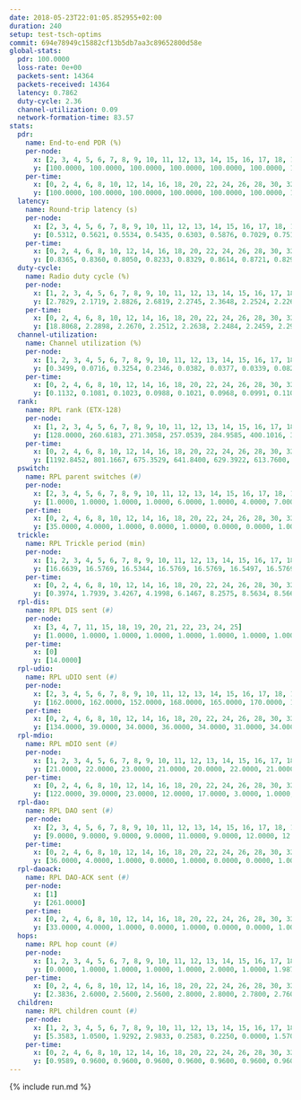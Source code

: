 ```yaml
---
date: 2018-05-23T22:01:05.852955+02:00
duration: 240
setup: test-tsch-optims
commit: 694e78949c15882cf13b5db7aa3c89652800d58e
global-stats:
  pdr: 100.0000
  loss-rate: 0e+00
  packets-sent: 14364
  packets-received: 14364
  latency: 0.7862
  duty-cycle: 2.36
  channel-utilization: 0.09
  network-formation-time: 83.57
stats:
  pdr:
    name: End-to-end PDR (%)
    per-node:
      x: [2, 3, 4, 5, 6, 7, 8, 9, 10, 11, 12, 13, 14, 15, 16, 17, 18, 19, 20, 21, 22, 23, 24, 25]
      y: [100.0000, 100.0000, 100.0000, 100.0000, 100.0000, 100.0000, 100.0000, 100.0000, 100.0000, 100.0000, 100.0000, 100.0000, 100.0000, 100.0000, 100.0000, 100.0000, 100.0000, 100.0000, 100.0000, 100.0000, 100.0000, 100.0000, 100.0000, 100.0000]
    per-time:
      x: [0, 2, 4, 6, 8, 10, 12, 14, 16, 18, 20, 22, 24, 26, 28, 30, 32, 34, 36, 38, 40, 42, 44, 46, 48, 50, 52, 54, 56, 58, 60, 62, 64, 66, 68, 70, 72, 74, 76, 78, 80, 82, 84, 86, 88, 90, 92, 94, 96, 98, 100, 102, 104, 106, 108, 110, 112, 114, 116, 118, 120, 122, 124, 126, 128, 130, 132, 134, 136, 138, 140, 142, 144, 146, 148, 150, 152, 154, 156, 158, 160, 162, 164, 166, 168, 170, 172, 174, 176, 178, 180, 182, 184, 186, 188, 190, 192, 194, 196, 198, 200, 202, 204, 206, 208, 210, 212, 214, 216, 218, 220, 222, 224, 226, 228, 230, 232, 234, 236, 238, 240]
      y: [100.0000, 100.0000, 100.0000, 100.0000, 100.0000, 100.0000, 100.0000, 100.0000, 100.0000, 100.0000, 100.0000, 100.0000, 100.0000, 100.0000, 100.0000, 100.0000, 100.0000, 100.0000, 100.0000, 100.0000, 100.0000, 100.0000, 100.0000, 100.0000, 100.0000, 100.0000, 100.0000, 100.0000, 100.0000, 100.0000, 100.0000, 100.0000, 100.0000, 100.0000, 100.0000, 100.0000, 100.0000, 100.0000, 100.0000, 100.0000, 100.0000, 100.0000, 100.0000, 100.0000, 100.0000, 100.0000, 100.0000, 100.0000, 100.0000, 100.0000, 100.0000, 100.0000, 100.0000, 100.0000, 100.0000, 100.0000, 100.0000, 100.0000, 100.0000, 100.0000, 100.0000, 100.0000, 100.0000, 100.0000, 100.0000, 100.0000, 100.0000, 100.0000, 100.0000, 100.0000, 100.0000, 100.0000, 100.0000, 100.0000, 100.0000, 100.0000, 100.0000, 100.0000, 100.0000, 100.0000, 100.0000, 100.0000, 100.0000, 100.0000, 100.0000, 100.0000, 100.0000, 100.0000, 100.0000, 100.0000, 100.0000, 100.0000, 100.0000, 100.0000, 100.0000, 100.0000, 100.0000, 100.0000, 100.0000, 100.0000, 100.0000, 100.0000, 100.0000, 100.0000, 100.0000, 100.0000, 100.0000, 100.0000, 100.0000, 100.0000, 100.0000, 100.0000, 100.0000, 100.0000, 100.0000, 100.0000, 100.0000, 100.0000, 100.0000, 100.0000, null]
  latency:
    name: Round-trip latency (s)
    per-node:
      x: [2, 3, 4, 5, 6, 7, 8, 9, 10, 11, 12, 13, 14, 15, 16, 17, 18, 19, 20, 21, 22, 23, 24, 25]
      y: [0.5312, 0.5621, 0.5534, 0.5435, 0.6303, 0.5876, 0.7029, 0.7517, 0.6188, 0.7889, 0.7173, 0.7118, 0.8521, 0.7358, 0.8902, 0.7985, 0.8816, 0.9031, 1.0000, 0.9108, 1.0284, 1.0406, 1.0529, 1.0674]
    per-time:
      x: [0, 2, 4, 6, 8, 10, 12, 14, 16, 18, 20, 22, 24, 26, 28, 30, 32, 34, 36, 38, 40, 42, 44, 46, 48, 50, 52, 54, 56, 58, 60, 62, 64, 66, 68, 70, 72, 74, 76, 78, 80, 82, 84, 86, 88, 90, 92, 94, 96, 98, 100, 102, 104, 106, 108, 110, 112, 114, 116, 118, 120, 122, 124, 126, 128, 130, 132, 134, 136, 138, 140, 142, 144, 146, 148, 150, 152, 154, 156, 158, 160, 162, 164, 166, 168, 170, 172, 174, 176, 178, 180, 182, 184, 186, 188, 190, 192, 194, 196, 198, 200, 202, 204, 206, 208, 210, 212, 214, 216, 218, 220, 222, 224, 226, 228, 230, 232, 234, 236, 238, 240]
      y: [0.8365, 0.8360, 0.8050, 0.8233, 0.8329, 0.8614, 0.8721, 0.8296, 0.8069, 0.8051, 0.8588, 0.8543, 0.8221, 0.8465, 0.8332, 0.8302, 0.8202, 0.8908, 0.8591, 0.8380, 0.8672, 0.7918, 0.8173, 0.7759, 0.7800, 0.7671, 0.7686, 0.7467, 0.7890, 0.7754, 0.7583, 0.7692, 0.7657, 0.7695, 0.7539, 0.7932, 0.7686, 0.7483, 0.7905, 0.7445, 0.7913, 0.7663, 0.7565, 0.7510, 0.7772, 0.7372, 0.7708, 0.7821, 0.7573, 0.7642, 0.7877, 0.7760, 0.7534, 0.8108, 0.8045, 0.7777, 0.8182, 0.8333, 0.8165, 0.8084, 0.8368, 0.8175, 0.7810, 0.7983, 0.7692, 0.7654, 0.7710, 0.7863, 0.7779, 0.7645, 0.7973, 0.7914, 0.7815, 0.7548, 0.7856, 0.7884, 0.7750, 0.7638, 0.7993, 0.7954, 0.7659, 0.8080, 0.7818, 0.7879, 0.7392, 0.7906, 0.7997, 0.7828, 0.7932, 0.7816, 0.7413, 0.7528, 0.7704, 0.7985, 0.7769, 0.7813, 0.7440, 0.7627, 0.7706, 0.7604, 0.7305, 0.7817, 0.7457, 0.7738, 0.7687, 0.7722, 0.7724, 0.7742, 0.7534, 0.7548, 0.7672, 0.7479, 0.7576, 0.7487, 0.7742, 0.7506, 0.7514, 0.7721, 0.7569, 0.7478, null]
  duty-cycle:
    name: Radio duty cycle (%)
    per-node:
      x: [1, 2, 3, 4, 5, 6, 7, 8, 9, 10, 11, 12, 13, 14, 15, 16, 17, 18, 19, 20, 21, 22, 23, 24, 25]
      y: [2.7829, 2.1719, 2.8826, 2.6819, 2.2745, 2.3648, 2.2524, 2.2265, 2.1589, 2.2371, 2.3054, 2.2729, 2.3889, 2.2827, 2.6119, 2.2257, 2.3576, 2.4527, 2.3131, 2.2623, 2.2940, 2.2531, 2.2888, 2.4984, 2.2819]
    per-time:
      x: [0, 2, 4, 6, 8, 10, 12, 14, 16, 18, 20, 22, 24, 26, 28, 30, 32, 34, 36, 38, 40, 42, 44, 46, 48, 50, 52, 54, 56, 58, 60, 62, 64, 66, 68, 70, 72, 74, 76, 78, 80, 82, 84, 86, 88, 90, 92, 94, 96, 98, 100, 102, 104, 106, 108, 110, 112, 114, 116, 118, 120, 122, 124, 126, 128, 130, 132, 134, 136, 138, 140, 142, 144, 146, 148, 150, 152, 154, 156, 158, 160, 162, 164, 166, 168, 170, 172, 174, 176, 178, 180, 182, 184, 186, 188, 190, 192, 194, 196, 198, 200, 202, 204, 206, 208, 210, 212, 214, 216, 218, 220, 222, 224, 226, 228, 230, 232, 234, 236, 238]
      y: [18.8068, 2.2898, 2.2670, 2.2512, 2.2638, 2.2484, 2.2459, 2.2938, 2.2507, 2.2145, 2.2544, 2.2314, 2.2687, 2.2304, 2.2999, 2.2498, 2.2488, 2.2415, 2.2871, 2.2614, 2.2318, 2.2497, 2.2192, 2.2351, 2.2071, 2.2073, 2.2113, 2.1845, 2.2230, 2.2308, 2.2088, 2.2128, 2.1978, 2.2087, 2.2079, 2.2045, 2.2204, 2.1956, 2.1858, 2.2188, 2.2013, 2.2206, 2.2116, 2.2105, 2.2036, 2.2046, 2.1961, 2.2174, 2.2292, 2.2145, 2.2168, 2.2244, 2.2259, 2.2284, 2.2393, 2.2373, 2.2258, 2.2639, 2.2691, 2.2465, 2.2474, 2.2788, 2.2520, 2.2397, 2.2132, 2.2102, 2.2063, 2.2242, 2.2111, 2.2110, 2.2012, 2.2269, 2.2379, 2.2160, 2.2149, 2.2209, 2.2521, 2.2045, 2.2297, 2.2365, 2.2273, 2.2256, 2.2395, 2.2308, 2.2238, 2.2150, 2.2348, 2.2374, 2.2317, 2.2200, 2.2340, 2.1927, 2.2047, 2.2206, 2.2282, 2.2390, 2.2175, 2.2012, 2.2027, 2.2038, 2.2182, 2.2112, 2.2269, 2.2165, 2.2195, 2.2111, 2.2374, 2.2274, 2.2095, 2.2175, 2.2219, 2.2010, 2.2117, 2.2133, 2.2214, 2.2287, 2.2064, 2.2259, 2.2292, 2.2187]
  channel-utilization:
    name: Channel utilization (%)
    per-node:
      x: [1, 2, 3, 4, 5, 6, 7, 8, 9, 10, 11, 12, 13, 14, 15, 16, 17, 18, 19, 20, 21, 22, 23, 24, 25]
      y: [0.3499, 0.0716, 0.3254, 0.2346, 0.0382, 0.0377, 0.0339, 0.0827, 0.0340, 0.0506, 0.0308, 0.1030, 0.0985, 0.0323, 0.2550, 0.0367, 0.0754, 0.1352, 0.0729, 0.0399, 0.0386, 0.0367, 0.0365, 0.0319, 0.0348]
    per-time:
      x: [0, 2, 4, 6, 8, 10, 12, 14, 16, 18, 20, 22, 24, 26, 28, 30, 32, 34, 36, 38, 40, 42, 44, 46, 48, 50, 52, 54, 56, 58, 60, 62, 64, 66, 68, 70, 72, 74, 76, 78, 80, 82, 84, 86, 88, 90, 92, 94, 96, 98, 100, 102, 104, 106, 108, 110, 112, 114, 116, 118, 120, 122, 124, 126, 128, 130, 132, 134, 136, 138, 140, 142, 144, 146, 148, 150, 152, 154, 156, 158, 160, 162, 164, 166, 168, 170, 172, 174, 176, 178, 180, 182, 184, 186, 188, 190, 192, 194, 196, 198, 200, 202, 204, 206, 208, 210, 212, 214, 216, 218, 220, 222, 224, 226, 228, 230, 232, 234, 236, 238]
      y: [0.1132, 0.1081, 0.1023, 0.0988, 0.1021, 0.0968, 0.0991, 0.1107, 0.0976, 0.0884, 0.0987, 0.0952, 0.1059, 0.0913, 0.1138, 0.0984, 0.0980, 0.0970, 0.1099, 0.1031, 0.0949, 0.0983, 0.0908, 0.0946, 0.0861, 0.0886, 0.0866, 0.0804, 0.0916, 0.0944, 0.0873, 0.0868, 0.0843, 0.0883, 0.0857, 0.0862, 0.0927, 0.0846, 0.0798, 0.0898, 0.0859, 0.0906, 0.0911, 0.0858, 0.0867, 0.0865, 0.0853, 0.0908, 0.0949, 0.0871, 0.0885, 0.0878, 0.0901, 0.0930, 0.0949, 0.0954, 0.0909, 0.1025, 0.1066, 0.0972, 0.0969, 0.1078, 0.1022, 0.0968, 0.0900, 0.0886, 0.0863, 0.0904, 0.0891, 0.0889, 0.0849, 0.0940, 0.0963, 0.0901, 0.0891, 0.0905, 0.1004, 0.0850, 0.0920, 0.0954, 0.0932, 0.0926, 0.0978, 0.0938, 0.0903, 0.0886, 0.0960, 0.0954, 0.0934, 0.0919, 0.0967, 0.0836, 0.0853, 0.0913, 0.0931, 0.0962, 0.0912, 0.0862, 0.0861, 0.0863, 0.0913, 0.0875, 0.0920, 0.0882, 0.0904, 0.0886, 0.0967, 0.0938, 0.0871, 0.0907, 0.0917, 0.0846, 0.0867, 0.0885, 0.0907, 0.0937, 0.0863, 0.0934, 0.0921, 0.0903]
  rank:
    name: RPL rank (ETX-128)
    per-node:
      x: [1, 2, 3, 4, 5, 6, 7, 8, 9, 10, 11, 12, 13, 14, 15, 16, 17, 18, 19, 20, 21, 22, 23, 24, 25]
      y: [128.0000, 260.6183, 271.3058, 257.0539, 284.9585, 400.1016, 370.1162, 410.6531, 528.0202, 399.1157, 544.9595, 414.1037, 424.9132, 549.1721, 473.7910, 603.3008, 575.6748, 627.6041, 623.1992, 745.4332, 716.0282, 799.7852, 822.6478, 814.7377, 828.9796]
    per-time:
      x: [0, 2, 4, 6, 8, 10, 12, 14, 16, 18, 20, 22, 24, 26, 28, 30, 32, 34, 36, 38, 40, 42, 44, 46, 48, 50, 52, 54, 56, 58, 60, 62, 64, 66, 68, 70, 72, 74, 76, 78, 80, 82, 84, 86, 88, 90, 92, 94, 96, 98, 100, 102, 104, 106, 108, 110, 112, 114, 116, 118, 120, 122, 124, 126, 128, 130, 132, 134, 136, 138, 140, 142, 144, 146, 148, 150, 152, 154, 156, 158, 160, 162, 164, 166, 168, 170, 172, 174, 176, 178, 180, 182, 184, 186, 188, 190, 192, 194, 196, 198, 200, 202, 204, 206, 208, 210, 212, 214, 216, 218, 220, 222, 224, 226, 228, 230, 232, 234, 236, 238, 240]
      y: [1192.8452, 801.1667, 675.3529, 641.8400, 629.3922, 613.7600, 633.1800, 612.9216, 573.0200, 550.5490, 544.3400, 549.3333, 533.3800, 525.9020, 527.8600, 528.7600, 518.9800, 521.6600, 522.4902, 520.9000, 513.3800, 517.5800, 509.4808, 512.2400, 495.8200, 499.9200, 500.5000, 497.4600, 498.5686, 496.8462, 492.0000, 492.6200, 491.3400, 486.2600, 495.0200, 495.4000, 502.5490, 505.6800, 502.5600, 491.5882, 494.8627, 486.3137, 488.3400, 503.0200, 507.4400, 505.6600, 512.6400, 518.5769, 527.2963, 523.9412, 517.1400, 513.9216, 502.9216, 489.1373, 475.7500, 472.3137, 489.6863, 506.0588, 519.4400, 515.2157, 515.3400, 524.0962, 517.2642, 496.1698, 490.5400, 488.1200, 489.3600, 510.9216, 528.5800, 520.7400, 518.2800, 520.5000, 519.8333, 500.5200, 500.3600, 500.9400, 507.5200, 509.2000, 510.8600, 506.7600, 503.1400, 506.5094, 499.4800, 503.5800, 497.2800, 484.4600, 496.7843, 498.6000, 495.1346, 473.6604, 473.4231, 462.4314, 461.6400, 462.8800, 468.6600, 477.4423, 466.5600, 464.7600, 463.0000, 468.7600, 467.6538, 468.1509, 470.3400, 470.2200, 476.8200, 476.5400, 482.2745, 476.4400, 476.8200, 471.4906, 478.0800, 475.0000, 470.3600, 470.7400, 469.7400, 482.2941, 474.7400, 472.4706, 476.7400, 476.9608, 469.6000]
  pswitch:
    name: RPL parent switches (#)
    per-node:
      x: [2, 3, 4, 5, 6, 7, 8, 9, 10, 11, 12, 13, 14, 15, 16, 17, 18, 19, 20, 21, 22, 23, 24, 25]
      y: [1.0000, 1.0000, 1.0000, 1.0000, 6.0000, 1.0000, 4.0000, 7.0000, 2.0000, 7.0000, 1.0000, 2.0000, 4.0000, 3.0000, 6.0000, 6.0000, 4.0000, 6.0000, 6.0000, 8.0000, 16.0000, 7.0000, 5.0000, 5.0000]
    per-time:
      x: [0, 2, 4, 6, 8, 10, 12, 14, 16, 18, 20, 22, 24, 26, 28, 30, 32, 34, 36, 38, 40, 42, 44, 46, 48, 50, 52, 54, 56, 58, 60, 62, 64, 66, 68, 70, 72, 74, 76, 78, 80, 82, 84, 86, 88, 90, 92, 94, 96, 98, 100, 102, 104, 106, 108, 110, 112, 114, 116, 118, 120, 122, 124, 126, 128, 130, 132, 134, 136, 138, 140, 142, 144, 146, 148, 150, 152, 154, 156, 158, 160, 162, 164, 166, 168, 170, 172, 174, 176, 178, 180, 182, 184, 186, 188, 190, 192, 194, 196, 198, 200, 202, 204, 206, 208, 210, 212, 214, 216, 218, 220, 222, 224, 226, 228, 230, 232, 234, 236, 238]
      y: [35.0000, 4.0000, 1.0000, 0.0000, 1.0000, 0.0000, 0.0000, 1.0000, 0.0000, 1.0000, 0.0000, 1.0000, 0.0000, 1.0000, 0.0000, 0.0000, 0.0000, 0.0000, 1.0000, 0.0000, 0.0000, 0.0000, 2.0000, 0.0000, 0.0000, 0.0000, 0.0000, 0.0000, 1.0000, 2.0000, 0.0000, 0.0000, 0.0000, 0.0000, 0.0000, 0.0000, 1.0000, 0.0000, 0.0000, 1.0000, 1.0000, 1.0000, 0.0000, 0.0000, 0.0000, 0.0000, 0.0000, 2.0000, 4.0000, 1.0000, 0.0000, 1.0000, 1.0000, 1.0000, 2.0000, 1.0000, 1.0000, 1.0000, 0.0000, 1.0000, 0.0000, 2.0000, 3.0000, 3.0000, 0.0000, 0.0000, 0.0000, 1.0000, 0.0000, 0.0000, 0.0000, 0.0000, 4.0000, 0.0000, 0.0000, 0.0000, 0.0000, 0.0000, 0.0000, 0.0000, 0.0000, 3.0000, 0.0000, 0.0000, 0.0000, 0.0000, 1.0000, 0.0000, 2.0000, 3.0000, 2.0000, 1.0000, 0.0000, 0.0000, 0.0000, 2.0000, 0.0000, 0.0000, 0.0000, 0.0000, 2.0000, 3.0000, 0.0000, 0.0000, 0.0000, 0.0000, 1.0000, 0.0000, 0.0000, 3.0000, 0.0000, 0.0000, 0.0000, 0.0000, 0.0000, 1.0000, 0.0000, 1.0000, 0.0000, 1.0000]
  trickle:
    name: RPL Trickle period (min)
    per-node:
      x: [1, 2, 3, 4, 5, 6, 7, 8, 9, 10, 11, 12, 13, 14, 15, 16, 17, 18, 19, 20, 21, 22, 23, 24, 25]
      y: [16.6639, 16.5769, 16.5344, 16.5769, 16.5769, 16.5497, 16.5769, 16.2065, 16.2599, 16.5434, 16.5484, 16.5395, 16.4624, 16.0642, 16.4727, 16.4722, 16.5497, 16.5097, 16.4714, 16.4758, 16.4446, 16.4453, 16.4072, 15.7889, 16.4673]
    per-time:
      x: [0, 2, 4, 6, 8, 10, 12, 14, 16, 18, 20, 22, 24, 26, 28, 30, 32, 34, 36, 38, 40, 42, 44, 46, 48, 50, 52, 54, 56, 58, 60, 62, 64, 66, 68, 70, 72, 74, 76, 78, 80, 82, 84, 86, 88, 90, 92, 94, 96, 98, 100, 102, 104, 106, 108, 110, 112, 114, 116, 118, 120, 122, 124, 126, 128, 130, 132, 134, 136, 138, 140, 142, 144, 146, 148, 150, 152, 154, 156, 158, 160, 162, 164, 166, 168, 170, 172, 174, 176, 178, 180, 182, 184, 186, 188, 190, 192, 194, 196, 198, 200, 202, 204, 206, 208, 210, 212, 214, 216, 218, 220, 222, 224, 226, 228, 230, 232, 234, 236, 238, 240]
      y: [0.3974, 1.7939, 3.4267, 4.1998, 6.1467, 8.2575, 8.5634, 8.5668, 9.6119, 16.2769, 17.1267, 17.1336, 17.3015, 17.4763, 16.8100, 16.8646, 16.9520, 16.9520, 17.1336, 17.1267, 17.1267, 17.1267, 17.3082, 17.4763, 17.4763, 17.4763, 17.4763, 17.4763, 17.4763, 17.4763, 17.4763, 17.4763, 17.4763, 17.4763, 17.4763, 17.4763, 17.4763, 17.4763, 17.4763, 17.4763, 17.4763, 17.4763, 17.4763, 17.4763, 17.4763, 17.4763, 17.4763, 17.4763, 17.4763, 17.4763, 17.4763, 17.4763, 17.4763, 17.4763, 17.4763, 17.4763, 17.4763, 17.4763, 17.4763, 17.4763, 17.4763, 17.4763, 17.4763, 17.4763, 17.4763, 17.4763, 17.4763, 17.4763, 17.4763, 17.4763, 17.4763, 17.4763, 17.4763, 17.4763, 17.4763, 17.4763, 17.4763, 17.4763, 17.4763, 17.4763, 17.4763, 17.4763, 17.4763, 17.4763, 17.4763, 17.4763, 17.4763, 17.4763, 17.4763, 17.4763, 17.4763, 17.4763, 17.4763, 17.4763, 17.4763, 17.4763, 17.4763, 17.4763, 17.4763, 17.4763, 17.4763, 17.4763, 17.4763, 17.4763, 17.4763, 17.4763, 17.4763, 17.4763, 17.4763, 17.4763, 17.4763, 17.4763, 17.4763, 17.4763, 17.4763, 17.4763, 17.4763, 17.4763, 17.4763, 17.4763, 17.4763]
  rpl-dis:
    name: RPL DIS sent (#)
    per-node:
      x: [3, 4, 7, 11, 15, 18, 19, 20, 21, 22, 23, 24, 25]
      y: [1.0000, 1.0000, 1.0000, 1.0000, 1.0000, 1.0000, 1.0000, 1.0000, 1.0000, 2.0000, 1.0000, 1.0000, 1.0000]
    per-time:
      x: [0]
      y: [14.0000]
  rpl-udio:
    name: RPL uDIO sent (#)
    per-node:
      x: [2, 3, 4, 5, 6, 7, 8, 9, 10, 11, 12, 13, 14, 15, 16, 17, 18, 19, 20, 21, 22, 23, 24, 25]
      y: [162.0000, 162.0000, 152.0000, 168.0000, 165.0000, 170.0000, 158.0000, 169.0000, 164.0000, 170.0000, 173.0000, 173.0000, 167.0000, 150.0000, 169.0000, 165.0000, 134.0000, 163.0000, 175.0000, 178.0000, 170.0000, 168.0000, 177.0000, 168.0000]
    per-time:
      x: [0, 2, 4, 6, 8, 10, 12, 14, 16, 18, 20, 22, 24, 26, 28, 30, 32, 34, 36, 38, 40, 42, 44, 46, 48, 50, 52, 54, 56, 58, 60, 62, 64, 66, 68, 70, 72, 74, 76, 78, 80, 82, 84, 86, 88, 90, 92, 94, 96, 98, 100, 102, 104, 106, 108, 110, 112, 114, 116, 118, 120, 122, 124, 126, 128, 130, 132, 134, 136, 138, 140, 142, 144, 146, 148, 150, 152, 154, 156, 158, 160, 162, 164, 166, 168, 170, 172, 174, 176, 178, 180, 182, 184, 186, 188, 190, 192, 194, 196, 198, 200, 202, 204, 206, 208, 210, 212, 214, 216, 218, 220, 222, 224, 226, 228, 230, 232, 234, 236, 238, 240]
      y: [134.0000, 39.0000, 34.0000, 36.0000, 34.0000, 31.0000, 34.0000, 27.0000, 33.0000, 34.0000, 31.0000, 35.0000, 31.0000, 32.0000, 34.0000, 31.0000, 35.0000, 30.0000, 33.0000, 28.0000, 31.0000, 34.0000, 31.0000, 32.0000, 32.0000, 34.0000, 27.0000, 37.0000, 35.0000, 31.0000, 39.0000, 31.0000, 32.0000, 33.0000, 31.0000, 31.0000, 33.0000, 32.0000, 32.0000, 33.0000, 28.0000, 33.0000, 33.0000, 32.0000, 30.0000, 32.0000, 36.0000, 35.0000, 33.0000, 31.0000, 31.0000, 28.0000, 31.0000, 33.0000, 32.0000, 34.0000, 30.0000, 36.0000, 30.0000, 30.0000, 30.0000, 33.0000, 36.0000, 31.0000, 25.0000, 31.0000, 31.0000, 38.0000, 32.0000, 29.0000, 33.0000, 29.0000, 37.0000, 27.0000, 31.0000, 31.0000, 32.0000, 35.0000, 36.0000, 31.0000, 35.0000, 27.0000, 30.0000, 31.0000, 32.0000, 29.0000, 31.0000, 32.0000, 30.0000, 31.0000, 36.0000, 34.0000, 30.0000, 36.0000, 36.0000, 34.0000, 30.0000, 33.0000, 31.0000, 35.0000, 33.0000, 33.0000, 29.0000, 30.0000, 30.0000, 30.0000, 33.0000, 34.0000, 31.0000, 36.0000, 26.0000, 29.0000, 33.0000, 28.0000, 34.0000, 36.0000, 33.0000, 29.0000, 29.0000, 33.0000, 15.0000]
  rpl-mdio:
    name: RPL mDIO sent (#)
    per-node:
      x: [1, 2, 3, 4, 5, 6, 7, 8, 9, 10, 11, 12, 13, 14, 15, 16, 17, 18, 19, 20, 21, 22, 23, 24, 25]
      y: [21.0000, 22.0000, 23.0000, 21.0000, 20.0000, 22.0000, 21.0000, 26.0000, 28.0000, 20.0000, 21.0000, 21.0000, 22.0000, 26.0000, 23.0000, 23.0000, 22.0000, 20.0000, 22.0000, 22.0000, 20.0000, 26.0000, 21.0000, 27.0000, 22.0000]
    per-time:
      x: [0, 2, 4, 6, 8, 10, 12, 14, 16, 18, 20, 22, 24, 26, 28, 30, 32, 34, 36, 38, 40, 42, 44, 46, 48, 50, 52, 54, 56, 58, 60, 62, 64, 66, 68, 70, 72, 74, 76, 78, 80, 82, 84, 86, 88, 90, 92, 94, 96, 98, 100, 102, 104, 106, 108, 110, 112, 114, 116, 118, 120, 122, 124, 126, 128, 130, 132, 134, 136, 138, 140, 142, 144, 146, 148, 150, 152, 154, 156, 158, 160, 162, 164, 166, 168, 170, 172, 174, 176, 178, 180, 182, 184, 186, 188, 190, 192, 194, 196, 198, 200, 202, 204, 206, 208, 210, 212, 214, 216, 218, 220, 222, 224, 226, 228, 230, 232, 234, 236, 238, 240]
      y: [122.0000, 39.0000, 23.0000, 12.0000, 17.0000, 3.0000, 1.0000, 14.0000, 7.0000, 3.0000, 1.0000, 0.0000, 0.0000, 5.0000, 10.0000, 5.0000, 5.0000, 5.0000, 0.0000, 0.0000, 0.0000, 2.0000, 3.0000, 10.0000, 4.0000, 5.0000, 1.0000, 1.0000, 0.0000, 0.0000, 2.0000, 8.0000, 3.0000, 6.0000, 4.0000, 3.0000, 0.0000, 0.0000, 0.0000, 0.0000, 6.0000, 6.0000, 4.0000, 6.0000, 1.0000, 0.0000, 1.0000, 1.0000, 2.0000, 7.0000, 0.0000, 11.0000, 3.0000, 0.0000, 1.0000, 1.0000, 1.0000, 7.0000, 4.0000, 2.0000, 7.0000, 2.0000, 0.0000, 1.0000, 1.0000, 2.0000, 4.0000, 5.0000, 6.0000, 4.0000, 2.0000, 1.0000, 0.0000, 0.0000, 3.0000, 5.0000, 5.0000, 6.0000, 5.0000, 1.0000, 0.0000, 1.0000, 0.0000, 3.0000, 7.0000, 6.0000, 6.0000, 1.0000, 1.0000, 0.0000, 1.0000, 0.0000, 3.0000, 3.0000, 4.0000, 6.0000, 7.0000, 0.0000, 1.0000, 1.0000, 2.0000, 5.0000, 5.0000, 5.0000, 6.0000, 0.0000, 0.0000, 1.0000, 1.0000, 1.0000, 7.0000, 4.0000, 6.0000, 4.0000, 1.0000, 2.0000, 0.0000, 0.0000, 6.0000, 2.0000, 5.0000]
  rpl-dao:
    name: RPL DAO sent (#)
    per-node:
      x: [2, 3, 4, 5, 6, 7, 8, 9, 10, 11, 12, 13, 14, 15, 16, 17, 18, 19, 20, 21, 22, 23, 24, 25]
      y: [9.0000, 9.0000, 9.0000, 9.0000, 11.0000, 9.0000, 12.0000, 12.0000, 9.0000, 12.0000, 9.0000, 10.0000, 10.0000, 10.0000, 12.0000, 11.0000, 10.0000, 13.0000, 13.0000, 15.0000, 17.0000, 12.0000, 10.0000, 12.0000]
    per-time:
      x: [0, 2, 4, 6, 8, 10, 12, 14, 16, 18, 20, 22, 24, 26, 28, 30, 32, 34, 36, 38, 40, 42, 44, 46, 48, 50, 52, 54, 56, 58, 60, 62, 64, 66, 68, 70, 72, 74, 76, 78, 80, 82, 84, 86, 88, 90, 92, 94, 96, 98, 100, 102, 104, 106, 108, 110, 112, 114, 116, 118, 120, 122, 124, 126, 128, 130, 132, 134, 136, 138, 140, 142, 144, 146, 148, 150, 152, 154, 156, 158, 160, 162, 164, 166, 168, 170, 172, 174, 176, 178, 180, 182, 184, 186, 188, 190, 192, 194, 196, 198, 200, 202, 204, 206, 208, 210, 212, 214, 216, 218, 220, 222, 224, 226, 228, 230, 232, 234, 236, 238, 240]
      y: [36.0000, 4.0000, 1.0000, 0.0000, 1.0000, 0.0000, 0.0000, 1.0000, 0.0000, 1.0000, 0.0000, 1.0000, 0.0000, 1.0000, 15.0000, 2.0000, 2.0000, 0.0000, 1.0000, 1.0000, 0.0000, 1.0000, 2.0000, 0.0000, 0.0000, 1.0000, 0.0000, 0.0000, 14.0000, 4.0000, 1.0000, 1.0000, 0.0000, 2.0000, 0.0000, 0.0000, 2.0000, 0.0000, 0.0000, 1.0000, 2.0000, 1.0000, 5.0000, 9.0000, 1.0000, 1.0000, 0.0000, 5.0000, 3.0000, 0.0000, 3.0000, 1.0000, 1.0000, 1.0000, 2.0000, 2.0000, 2.0000, 8.0000, 1.0000, 2.0000, 0.0000, 2.0000, 5.0000, 4.0000, 2.0000, 0.0000, 0.0000, 1.0000, 1.0000, 1.0000, 1.0000, 6.0000, 5.0000, 2.0000, 1.0000, 0.0000, 3.0000, 1.0000, 3.0000, 0.0000, 0.0000, 4.0000, 0.0000, 1.0000, 1.0000, 6.0000, 3.0000, 2.0000, 3.0000, 3.0000, 2.0000, 2.0000, 1.0000, 1.0000, 0.0000, 2.0000, 1.0000, 0.0000, 1.0000, 4.0000, 7.0000, 4.0000, 0.0000, 3.0000, 0.0000, 3.0000, 2.0000, 1.0000, 0.0000, 3.0000, 1.0000, 0.0000, 0.0000, 1.0000, 6.0000, 5.0000, 1.0000, 4.0000, 0.0000, 3.0000, 0.0000]
  rpl-daoack:
    name: RPL DAO-ACK sent (#)
    per-node:
      x: [1]
      y: [261.0000]
    per-time:
      x: [0, 2, 4, 6, 8, 10, 12, 14, 16, 18, 20, 22, 24, 26, 28, 30, 32, 34, 36, 38, 40, 42, 44, 46, 48, 50, 52, 54, 56, 58, 60, 62, 64, 66, 68, 70, 72, 74, 76, 78, 80, 82, 84, 86, 88, 90, 92, 94, 96, 98, 100, 102, 104, 106, 108, 110, 112, 114, 116, 118, 120, 122, 124, 126, 128, 130, 132, 134, 136, 138, 140, 142, 144, 146, 148, 150, 152, 154, 156, 158, 160, 162, 164, 166, 168, 170, 172, 174, 176, 178, 180, 182, 184, 186, 188, 190, 192, 194, 196, 198, 200, 202, 204, 206, 208, 210, 212, 214, 216, 218, 220, 222, 224, 226, 228, 230, 232, 234, 236, 238, 240]
      y: [33.0000, 4.0000, 1.0000, 0.0000, 1.0000, 0.0000, 0.0000, 1.0000, 0.0000, 1.0000, 0.0000, 1.0000, 0.0000, 1.0000, 15.0000, 2.0000, 2.0000, 0.0000, 1.0000, 1.0000, 0.0000, 1.0000, 2.0000, 0.0000, 0.0000, 1.0000, 0.0000, 0.0000, 14.0000, 4.0000, 1.0000, 1.0000, 0.0000, 2.0000, 0.0000, 0.0000, 2.0000, 0.0000, 0.0000, 1.0000, 2.0000, 1.0000, 5.0000, 9.0000, 1.0000, 1.0000, 0.0000, 4.0000, 3.0000, 1.0000, 2.0000, 1.0000, 1.0000, 1.0000, 2.0000, 2.0000, 2.0000, 8.0000, 1.0000, 2.0000, 0.0000, 2.0000, 5.0000, 4.0000, 2.0000, 0.0000, 0.0000, 1.0000, 1.0000, 1.0000, 1.0000, 6.0000, 5.0000, 3.0000, 0.0000, 0.0000, 3.0000, 1.0000, 3.0000, 0.0000, 0.0000, 4.0000, 0.0000, 1.0000, 1.0000, 6.0000, 3.0000, 2.0000, 3.0000, 3.0000, 2.0000, 2.0000, 1.0000, 1.0000, 0.0000, 2.0000, 1.0000, 0.0000, 1.0000, 4.0000, 7.0000, 4.0000, 0.0000, 3.0000, 0.0000, 3.0000, 2.0000, 1.0000, 0.0000, 3.0000, 1.0000, 0.0000, 0.0000, 2.0000, 5.0000, 5.0000, 1.0000, 4.0000, 0.0000, 3.0000, 0.0000]
  hops:
    name: RPL hop count (#)
    per-node:
      x: [1, 2, 3, 4, 5, 6, 7, 8, 9, 10, 11, 12, 13, 14, 15, 16, 17, 18, 19, 20, 21, 22, 23, 24, 25]
      y: [0.0000, 1.0000, 1.0000, 1.0000, 1.0000, 2.0000, 1.0000, 1.9875, 2.4208, 1.6542, 2.7667, 2.0000, 2.0000, 3.0167, 2.1792, 3.1750, 2.5875, 3.1458, 3.4417, 4.1583, 3.6318, 4.3250, 4.3000, 4.3640, 4.3458]
    per-time:
      x: [0, 2, 4, 6, 8, 10, 12, 14, 16, 18, 20, 22, 24, 26, 28, 30, 32, 34, 36, 38, 40, 42, 44, 46, 48, 50, 52, 54, 56, 58, 60, 62, 64, 66, 68, 70, 72, 74, 76, 78, 80, 82, 84, 86, 88, 90, 92, 94, 96, 98, 100, 102, 104, 106, 108, 110, 112, 114, 116, 118, 120, 122, 124, 126, 128, 130, 132, 134, 136, 138, 140, 142, 144, 146, 148, 150, 152, 154, 156, 158, 160, 162, 164, 166, 168, 170, 172, 174, 176, 178, 180, 182, 184, 186, 188, 190, 192, 194, 196, 198, 200, 202, 204, 206, 208, 210, 212, 214, 216, 218, 220, 222, 224, 226, 228, 230, 232, 234, 236, 238]
      y: [2.3836, 2.6000, 2.5600, 2.5600, 2.8000, 2.8000, 2.7800, 2.7600, 2.8000, 2.8400, 2.8400, 2.7600, 2.7600, 2.8000, 2.8000, 2.8000, 2.8000, 2.8000, 2.7600, 2.7600, 2.7600, 2.5400, 2.3200, 2.3200, 2.3200, 2.3200, 2.3200, 2.3200, 2.3600, 2.3200, 2.3200, 2.3200, 2.3200, 2.3200, 2.3200, 2.3200, 2.3600, 2.3600, 2.3600, 2.3600, 2.3600, 2.4000, 2.4000, 2.4000, 2.4000, 2.4000, 2.4000, 2.4400, 2.4800, 2.4600, 2.4400, 2.4400, 2.4600, 2.5400, 2.5600, 2.6000, 2.6600, 2.6800, 2.6800, 2.6800, 2.6800, 2.8000, 2.7200, 2.4000, 2.4000, 2.4000, 2.4000, 2.4000, 2.4000, 2.4000, 2.4000, 2.4000, 2.5000, 2.4800, 2.4800, 2.4800, 2.4800, 2.4800, 2.4800, 2.4800, 2.5200, 2.5600, 2.5600, 2.5600, 2.5600, 2.5600, 2.5600, 2.5600, 2.4600, 2.4000, 2.4133, 2.4400, 2.4400, 2.4400, 2.4400, 2.4400, 2.4400, 2.4400, 2.4400, 2.4400, 2.4400, 2.4400, 2.4400, 2.4400, 2.4400, 2.4400, 2.4400, 2.4400, 2.4400, 2.4400, 2.4400, 2.4400, 2.4400, 2.4400, 2.4400, 2.4400, 2.4400, 2.4200, 2.4000, 2.4000]
  children:
    name: RPL children count (#)
    per-node:
      x: [1, 2, 3, 4, 5, 6, 7, 8, 9, 10, 11, 12, 13, 14, 15, 16, 17, 18, 19, 20, 21, 22, 23, 24, 25]
      y: [5.3583, 1.0500, 1.9292, 2.9833, 0.2583, 0.2250, 0.0000, 1.5708, 0.0000, 0.6125, 0.0000, 0.6250, 0.6542, 0.0000, 3.0958, 0.1542, 0.6542, 3.0833, 1.1500, 0.2417, 0.1715, 0.0833, 0.0917, 0.0000, 0.0000]
    per-time:
      x: [0, 2, 4, 6, 8, 10, 12, 14, 16, 18, 20, 22, 24, 26, 28, 30, 32, 34, 36, 38, 40, 42, 44, 46, 48, 50, 52, 54, 56, 58, 60, 62, 64, 66, 68, 70, 72, 74, 76, 78, 80, 82, 84, 86, 88, 90, 92, 94, 96, 98, 100, 102, 104, 106, 108, 110, 112, 114, 116, 118, 120, 122, 124, 126, 128, 130, 132, 134, 136, 138, 140, 142, 144, 146, 148, 150, 152, 154, 156, 158, 160, 162, 164, 166, 168, 170, 172, 174, 176, 178, 180, 182, 184, 186, 188, 190, 192, 194, 196, 198, 200, 202, 204, 206, 208, 210, 212, 214, 216, 218, 220, 222, 224, 226, 228, 230, 232, 234, 236, 238]
      y: [0.9589, 0.9600, 0.9600, 0.9600, 0.9600, 0.9600, 0.9600, 0.9600, 0.9600, 0.9600, 0.9600, 0.9600, 0.9600, 0.9600, 0.9600, 0.9600, 0.9600, 0.9600, 0.9600, 0.9600, 0.9600, 0.9600, 0.9600, 0.9600, 0.9600, 0.9600, 0.9600, 0.9600, 0.9600, 0.9600, 0.9600, 0.9600, 0.9600, 0.9600, 0.9600, 0.9600, 0.9600, 0.9600, 0.9600, 0.9600, 0.9600, 0.9600, 0.9600, 0.9600, 0.9600, 0.9600, 0.9600, 0.9600, 0.9600, 0.9600, 0.9600, 0.9600, 0.9600, 0.9600, 0.9600, 0.9600, 0.9600, 0.9600, 0.9600, 0.9600, 0.9600, 0.9600, 0.9600, 0.9600, 0.9600, 0.9600, 0.9600, 0.9600, 0.9600, 0.9600, 0.9600, 0.9600, 0.9600, 0.9600, 0.9600, 0.9600, 0.9600, 0.9600, 0.9600, 0.9600, 0.9600, 0.9600, 0.9600, 0.9600, 0.9600, 0.9600, 0.9600, 0.9600, 0.9600, 0.9600, 0.9600, 0.9600, 0.9600, 0.9600, 0.9600, 0.9600, 0.9600, 0.9600, 0.9600, 0.9600, 0.9600, 0.9600, 0.9600, 0.9600, 0.9600, 0.9600, 0.9600, 0.9600, 0.9600, 0.9600, 0.9600, 0.9600, 0.9600, 0.9600, 0.9600, 0.9600, 0.9600, 0.9600, 0.9600, 0.9600]
---
```


{% include run.md %}
